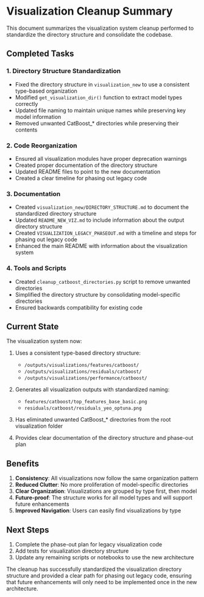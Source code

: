 # Visualization Cleanup Summary

This document summarizes the visualization system cleanup performed to standardize the directory structure and consolidate the codebase.

## Completed Tasks

### 1. Directory Structure Standardization

- Fixed the directory structure in `visualization_new` to use a consistent type-based organization
- Modified `get_visualization_dir()` function to extract model types correctly
- Updated file naming to maintain unique names while preserving key model information
- Removed unwanted CatBoost_* directories while preserving their contents

### 2. Code Reorganization

- Ensured all visualization modules have proper deprecation warnings
- Created proper documentation of the directory structure
- Updated README files to point to the new documentation
- Created a clear timeline for phasing out legacy code

### 3. Documentation

- Created `visualization_new/DIRECTORY_STRUCTURE.md` to document the standardized directory structure
- Updated `README_NEW_VIZ.md` to include information about the output directory structure
- Created `VISUALIZATION_LEGACY_PHASEOUT.md` with a timeline and steps for phasing out legacy code
- Enhanced the main README with information about the visualization system

### 4. Tools and Scripts

- Created `cleanup_catboost_directories.py` script to remove unwanted directories
- Simplified the directory structure by consolidating model-specific directories
- Ensured backwards compatibility for existing code

## Current State

The visualization system now:

1. Uses a consistent type-based directory structure:
   - `/outputs/visualizations/features/catboost/`
   - `/outputs/visualizations/residuals/catboost/`
   - `/outputs/visualizations/performance/catboost/`

2. Generates all visualization outputs with standardized naming:
   - `features/catboost/top_features_base_basic.png`
   - `residuals/catboost/residuals_yeo_optuna.png`

3. Has eliminated unwanted CatBoost_* directories from the root visualization folder

4. Provides clear documentation of the directory structure and phase-out plan

## Benefits

1. **Consistency**: All visualizations now follow the same organization pattern
2. **Reduced Clutter**: No more proliferation of model-specific directories
3. **Clear Organization**: Visualizations are grouped by type first, then model
4. **Future-proof**: The structure works for all model types and will support future enhancements
5. **Improved Navigation**: Users can easily find visualizations by type

## Next Steps

1. Complete the phase-out plan for legacy visualization code
2. Add tests for visualization directory structure
3. Update any remaining scripts or notebooks to use the new architecture

The cleanup has successfully standardized the visualization directory structure and provided a clear path for phasing out legacy code, ensuring that future enhancements will only need to be implemented once in the new architecture.